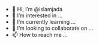 - 👋 Hi, I’m @islamjada
- 👀 I’m interested in ...
- 🌱 I’m currently learning ...
- 💞️ I’m looking to collaborate on ...
- 📫 How to reach me ...

<!---
islamjada/islamjada is a ✨ special ✨ repository because its `README.md` (this file) appears on your GitHub profile.
You can click the Preview link to take a look at your changes.
--->
